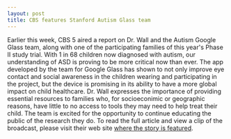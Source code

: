 ```yaml
---
layout: post
title: CBS features Stanford Autism Glass team
---
```

Earlier this week, CBS 5 aired a report on Dr. Wall and the Autism Google Glass team, along with one of the participating families of this year's Phase II study trial. With 1 in 68 children now diagnosed with autism, our understanding of ASD is proving to be more critical now than ever. The app developed by the team for Google Glass has shown to not only improve eye contact and social awareness in the children wearing and participating in the project, but the device is promising in its ability to have a more global impact on child healthcare. Dr. Wall expresses the importance of providing essential resources to families who, for socioeconimic or geographic reasons, have little to no access to tools they may need to help treat their child. The team is excited for the opportunity to continue educating the public of the research they do. To read the full article and view a clip of the broadcast, please visit their web site [where the story is featured](http://sanfrancisco.cbslocal.com/2016/05/11/google-glass-used-to-help-autistic-children-in-stanford-study/). 
